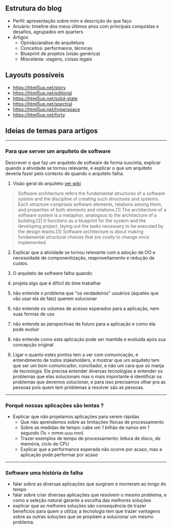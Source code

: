 ## Estrutura do blog
  - Perfil: apresentação sobre mim e descrição do que faço
  - Anuário: timeline dos meus últimos anos com principais conquistas e desafios, agrupados em quarters
  - Artigos
     - Opinião/análise de arquitetura
     - Conceitos: performance, técnicas
     - Blueprint de projetos (visão genérica)
     - Miscelania: viagens, coisas legais

## Layouts possíveis
  - https://html5up.net/story
  - https://html5up.net/editorial
  - https://html5up.net/solid-state
  - https://html5up.net/spectral
  - https://html5up.net/hyperspace
  - https://html5up.net/forty


## Ideias de temas para artigos

------------------------------
### Para que server um arquiteto de software
Descrever o que faz um arquiteto de software de forma suscinta, explicar quando a atividade se tornou relevante, e explicar o que um arquiteto deveria fazer pelo contexto de quando o arquiteto falha.
 
  1. Visão geral do arquiteto [ver wiki](https://en.wikipedia.org/wiki/Software_architecture)
  
> Software architecture refers the fundamental structures of a software system and the discipline of creating such structures and systems. Each structure comprises software elements, relations among them, and properties of both elements and relations.[1] The architecture of a software system is a metaphor, analogous to the architecture of a building.[2] It functions as a blueprint for the system and the developing project, laying out the tasks necessary to be executed by the design teams.[3]
> Software architecture is about making fundamental structural choices that are costly to change once implemented.

2. Explicar que a atividade se tornou relevante com a adoção de OO e necessidade de componentização, reaproveitamento e redução de custos.

3. O arquiteto de software falha quando:
  1. projeta algo que é difícil do time trabalhar
  2. não entende o problema que "os verdadeiros" usuários (aqueles que vão usar ela de fato) querem solucionar
  3. não entende os volumes de acesso esperados para a aplicação, nem suas formas de uso
  4. não entende as perspectivas de futuro para a aplicação e como ela pode evoluir
  5. não entende como esta aplicação pode ser mantida e evoluída após sua concepção original
  
4. Ligar o quanto estes pontos tem a ver com comunicação, e entendimento de todos stakeholders, e mostrar que um arquiteto tem que ser um bom comunicador, conciliador, e não um cara que só manja de tecnologia. Ele precisa entender diversas tecnologias e entender os problemas que elas solucionam mas o mais importante é identificar os problemas que devemos solucionar, e para isso precisamos olhar pra as pessoas pois quem tem problemas a resolver são as pessoas.


-----------------------------------
### Porquê nossas aplicações são lentas ?

- Explicar que não projetamos aplicações para serem rápidas
   - Que não aprendemos sobre as limitações físicas de processamento
   - Sobre as medidas de tempo: cabe um 1 bilhão de nanos em 1 segundo  (1s = mmm.uuu.nnn)
   - Trazer exemplos de tempo de processamento: leitura de disco, de memória, ciclo de CPU
   - Explicar que a performance esperada não ocorre por acaso, mas a aplicação pode performar por acaso
   
------------------------------------
### Software uma história de falha
 - falar sobre as diversas aplicações que surgiram e morreram ao longo do tempo
 - falar sobre criar diversas aplicações que resolvem o mesmo problema, e como a seleção natural garante a escolha das melhores soluções
 - explicar que as melhores soluções são consequência de trazer beneficios para quem a utiliza; a tecnologia tem que trazer vantagens sobre as outras soluções que se propõem a solucionar um mesmo problema.
 
